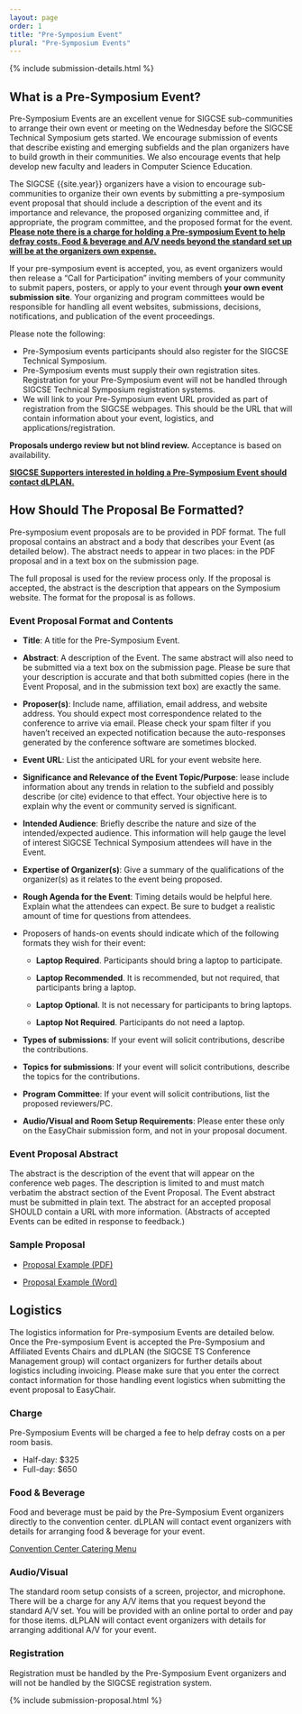 ```yaml
---
layout: page
order: 1
title: "Pre-Symposium Event"
plural: "Pre-Symposium Events"
---
```


{% include submission-details.html %}

## What is a Pre-Symposium Event?

Pre-Symposium Events are an excellent venue for SIGCSE sub-communities to arrange their own event or meeting on the Wednesday before the SIGCSE Technical Symposium gets started. We encourage submission of events that describe existing and emerging subfields and the plan organizers have to build growth in their communities. We also encourage events that help develop new faculty and leaders in Computer Science Education.

The SIGCSE {{site.year}} organizers have a vision to encourage sub-communities to organize their own events by submitting a pre-symposium event proposal that should include a description of the event and its importance and relevance, the proposed organizing committee and, if appropriate, the program committee, and the proposed format for the event.  **[Please note there is a charge for holding a Pre-symposium Event to help defray costs. Food & beverage and A/V needs beyond the standard set up will be at the organizers own expense.](#logistics)**

If your pre-symposium event is accepted, you, as event organizers would then release a “Call for Participation” inviting members of your community to submit papers, posters, or apply to your event through **your own event submission site**. Your organizing and program committees would be responsible for handling all event websites, submissions, decisions, notifications, and publication of the event proceedings.

Please note the following:

* Pre-Symposium events participants should also register for the SIGCSE Technical Symposium.
* Pre-Symposium events must supply their own registration sites.  Registration for your Pre-Symposium event will not be handled through SIGCSE Technical Symposium registration systems. 
* We will link to your Pre-Symposium event URL provided as part of registration from the SIGCSE webpages.  This should be the URL that will contain information about your event, logistics, and applications/registration.

**Proposals undergo review but not blind review.**  Acceptance is based on availability.

**[SIGCSE Supporters interested in holding a Pre-Symposium Event should contact dLPLAN.](../info/supporters.html)**

## How Should The Proposal Be Formatted?

Pre-symposium event proposals are to be provided in PDF format. The full proposal contains an abstract and a body that describes your Event (as detailed below). The abstract needs to appear in two places: in the PDF proposal and in a text box on the submission page.

The full proposal is used for the review process only. If the proposal is accepted, the abstract is the description that appears on the Symposium website. The format for the proposal is as follows.

### Event Proposal Format and Contents

-   **Title**: A title for the Pre-Symposium Event.

-   **Abstract**: A description of the Event. The same abstract will also need to be submitted via a text box on the submission page. Please be sure that your description is accurate and that both submitted copies (here in the Event Proposal, and in the submission text box) are exactly the same.

-   **Proposer(s)**:  Include name, affiliation, email address, and website address. You should expect most correspondence related to the conference to arrive via email. Please check your spam filter if you haven’t received an expected notification because the auto-responses generated by the conference software are sometimes blocked.

-   **Event URL**: List the anticipated URL for your event website here.  

-   **Significance and Relevance of the Event Topic/Purpose**: lease include information about any trends in relation to the subfield and possibly describe (or cite) evidence to that effect. Your objective here is to explain why the event or community served is significant.


-   **Intended Audience**: Briefly describe the nature and size of the intended/expected audience. This information will help gauge the level of interest SIGCSE Technical Symposium attendees will have in the Event.

-   **Expertise of Organizer(s)**: Give a summary of the qualifications of the organizer(s) as it relates to the event being proposed.

-   **Rough Agenda for the Event**: Timing details would be helpful here. Explain what the attendees can expect. Be sure to budget a realistic amount of time for questions from attendees.

-	Proposers of hands-on events should indicate which of the following formats they wish for their event:

	* **Laptop Required**. Participants should bring a laptop to participate.
	
	* **Laptop Recommended**. It is recommended, but not required, that participants bring a laptop.
	
	* **Laptop Optional**. It is not necessary for participants to bring laptops.
	
	* **Laptop Not Required**. Participants do not need a laptop.

-   **Types of submissions**: If your event will solicit contributions, describe the contributions.

-   **Topics for submissions**: If your event will solicit contributions, describe the topics for the contributions.

-   **Program Committee**: If your event will solicit contributions, list the proposed reviewers/PC.

-   **Audio/Visual and Room Setup Requirements**: Please enter these only on the EasyChair submission form, and not in your proposal document.

### Event Proposal Abstract

The abstract is the description of the event that will appear on the conference web pages. The description is limited to and must match verbatim the abstract section of the Event Proposal. The Event abstract must be submitted in plain text. The abstract for an accepted proposal SHOULD contain a URL with more information. (Abstracts of accepted Events can be edited in response to feedback.)


### Sample Proposal

-  [Proposal Example (PDF)](../docs/sigcse-sample-event.pdf)

-  [Proposal Example (Word)](../docs/sigcse-sample-event.docx)

<a name="logistics"></a>

## Logistics
The logistics information for Pre-symposium Events are detailed below.  Once the Pre-symposium Event is accepted the Pre-Symposium and Affiliated Events Chairs and dLPLAN (the SIGCSE TS Conference Management group) will contact organizers for further details about logistics including invoicing. Please make sure that you enter the correct contact information for those handling event logistics when submitting the event proposal to EasyChair.

### Charge
Pre-Symposium Events will be charged a fee to help defray costs on a per room basis.

* Half-day: $325
* Full-day: $650
  
### Food & Beverage
Food and beverage must be paid by the Pre-Symposium Event organizers directly to the convention center.  dLPLAN will contact event organizers with details for arranging food & beverage for your event.

[Convention Center Catering Menu](../pdf/ConvCent_CateringMenu.pdf)

### Audio/Visual
The standard room setup consists of a screen, projector, and microphone.  There will be a charge for any A/V items that you request beyond the standard A/V set. You will be provided with an online portal to order and pay for those items. dLPLAN will contact event organizers with details for arranging additional A/V for your event. 

### Registration
Registration must be handled by the Pre-Symposium Event organizers and will not be handled by the SIGCSE registration system.

{% include submission-proposal.html %}
